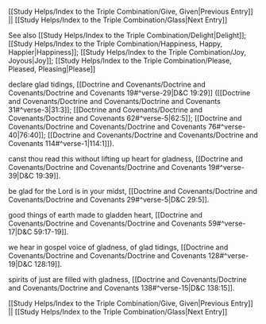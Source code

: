[[Study Helps/Index to the Triple Combination/Give, Given|Previous Entry]]  ||  [[Study Helps/Index to the Triple Combination/Glass|Next Entry]]

 See also [[Study Helps/Index to the Triple Combination/Delight|Delight]]; [[Study Helps/Index to the Triple Combination/Happiness, Happy, Happier|Happiness]]; [[Study Helps/Index to the Triple Combination/Joy, Joyous|Joy]]; [[Study Helps/Index to the Triple Combination/Please, Pleased, Pleasing|Please]]

 declare glad tidings, [[Doctrine and Covenants/Doctrine and Covenants/Doctrine and Covenants 19#^verse-29|D&C 19:29]] ([[Doctrine and Covenants/Doctrine and Covenants/Doctrine and Covenants 31#^verse-3|31:3]]; [[Doctrine and Covenants/Doctrine and Covenants/Doctrine and Covenants 62#^verse-5|62:5]]; [[Doctrine and Covenants/Doctrine and Covenants/Doctrine and Covenants 76#^verse-40|76:40]]; [[Doctrine and Covenants/Doctrine and Covenants/Doctrine and Covenants 114#^verse-1|114:1]]).

 canst thou read this without lifting up heart for gladness, [[Doctrine and Covenants/Doctrine and Covenants/Doctrine and Covenants 19#^verse-39|D&C 19:39]].

 be glad for the Lord is in your midst, [[Doctrine and Covenants/Doctrine and Covenants/Doctrine and Covenants 29#^verse-5|D&C 29:5]].

 good things of earth made to gladden heart, [[Doctrine and Covenants/Doctrine and Covenants/Doctrine and Covenants 59#^verse-17|D&C 59:17-19]].

 we hear in gospel voice of gladness, of glad tidings, [[Doctrine and Covenants/Doctrine and Covenants/Doctrine and Covenants 128#^verse-19|D&C 128:19]].

 spirits of just are filled with gladness, [[Doctrine and Covenants/Doctrine and Covenants/Doctrine and Covenants 138#^verse-15|D&C 138:15]].

[[Study Helps/Index to the Triple Combination/Give, Given|Previous Entry]]  ||  [[Study Helps/Index to the Triple Combination/Glass|Next Entry]]